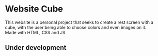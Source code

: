 # Website Cube
This website is a personal project that seeks to create a rest screen with a cube, with the user being able to choose colors and even images on it.
Made with HTML, CSS and JS
## Under development
